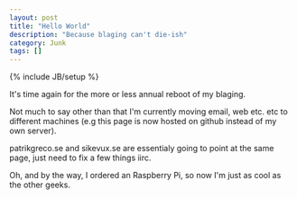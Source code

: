 ```yaml
---
layout: post
title: "Hello World"
description: "Because blaging can't die-ish"
category: Junk
tags: []
---
```

{% include JB/setup %}

It's time again for the more or less annual reboot of my blaging.

Not much to say other than that I'm currently moving email, web
etc. etc to different machines (e.g this page is now hosted on github
instead of my own server).

patrikgreco.se and sikevux.se are essentialy going to point at the
same page, just need to fix a few things iirc.

Oh, and by the way, I ordered an Raspberry Pi, so now I'm just as cool
as the other geeks.
